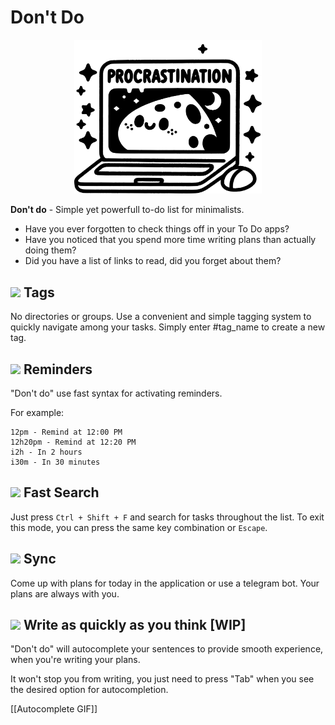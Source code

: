 
# Don't Do

<p align="center">
    <img src="./docs/readme-logo.svg" width="300">
</p>

**Don't do** - Simple yet powerfull to-do list for minimalists.
- Have you ever forgotten to check things off in your To Do apps?
- Have you noticed that you spend more time writing plans than actually doing them?
- Did you have a list of links to read, did you forget about them?

## <img height="18" src="https://api.iconify.design/gravity-ui:hashtag.svg" /> Tags
No directories or groups. Use a convenient and simple tagging system to quickly navigate among your tasks. Simply enter #tag_name to create a new tag.

## <img height="18" src="https://api.iconify.design/gravity-ui:clock.svg" /> Reminders
"Don't do" use fast syntax for activating reminders.

For example:

```plaintext
12pm - Remind at 12:00 PM
12h20pm - Remind at 12:20 PM
i2h - In 2 hours
i30m - In 30 minutes
```

## <img height="18" src="https://api.iconify.design/gravity-ui:chevrons-up.svg" /> Fast Search
Just press `Ctrl + Shift + F` and search for tasks throughout the list. To exit this mode, you can press the same key combination or `Escape`.

## <img height="18" src="https://api.iconify.design/gravity-ui:layers-3-diagonal.svg" /> Sync
Come up with plans for today in the application or use a telegram bot.
Your plans are always with you.

## <img height="18" src="https://api.iconify.design/gravity-ui:curly-brackets-function.svg" /> Write as quickly as you think [WIP]
"Don't do" will autocomplete your sentences to provide smooth experience, when you're writing your plans.

It won't stop you from writing, you just need to press "Tab" when you see the desired option for autocompletion.

[[Autocomplete GIF]]

